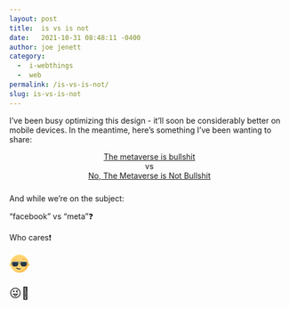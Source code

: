 ```yaml
---
layout: post
title:  is vs is not
date:   2021-10-31 08:48:11 -0400
author: joe jenett
category:
  -  i-webthings
  -  web
permalink: /is-vs-is-not/
slug: is-vs-is-not
---
```

<p>I’ve been busy optimizing this design - it’ll soon be considerably better on mobile devices. In the meantime, here’s something I’ve been wanting to share:</p>
<p style="text-align:center;margin-bottom:24px;"><a title="01/07/22: sorry but the outline.com link no longer works and the original article is on an ad and crap infested site I could never link to with a clear conscience" href="#">The metaverse is bullshit</a><br />vs<br /><a title="No, The Metaverse is Not Bullshit" href="https://primoh.net/no-the-metaverse-is-not-bs/">No, The Metaverse is Not Bullshit</a></p>
<p>And while we’re on the subject:</p>
<p>“facebook” vs “meta”❓</p>
<p>Who cares❗️</p>
<p><img src="/images/newguy.png" width="36" alt="" /></p>
<p style="font-size:1.5em;">😜🎃</p>